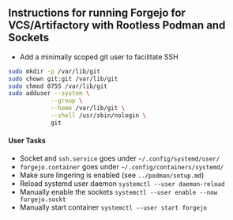 ## Instructions for running Forgejo for VCS/Artifactory with Rootless Podman and Sockets

- Add a minimally scoped git user to facilitate SSH
```bash
sudo mkdir -p /var/lib/git
sudo chown git:git /var/lib/git
sudo chmod 0755 /var/lib/git
sudo adduser --system \
            --group \
            --home /var/lib/git \
            --shell /usr/sbin/nologin \
            git
```

#### User Tasks
- Socket and `ssh.service` goes under `~/.config/systemd/user/`
- `forgejo.container` goes under `~/.config/containers/systemd/`
- Make sure lingering is enabled (see `../podman/setup.md`)
- Reload systemd user daemon `systemctl --user daemon-reload`
- Manually enable the sockets `systemctl --user enable --now forgejo.sockt`
- Manually start container `systemctl --user start forgejo`